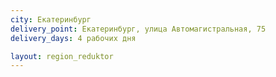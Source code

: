 ```yaml
---
city: Екатеринбург
delivery_point: Екатеринбург, улица Автомагистральная, 75
delivery_days: 4 рабочих дня

layout: region_reduktor
---
```

